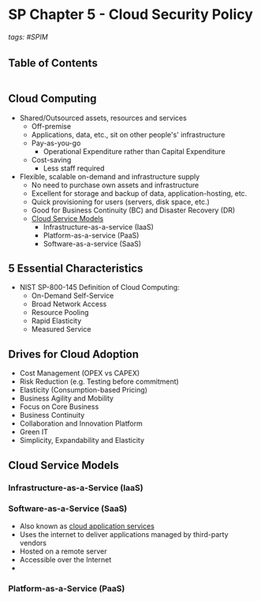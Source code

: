 # SP Chapter 5 - Cloud Security Policy

###### tags: #SPIM 

## Table of Contents
```toc
```

## Cloud Computing
- Shared/Outsourced assets, resources and services
	- Off-premise
	- Applications, data, etc., sit on other people's' infrastructure
	- Pay-as-you-go
		- Operational Expenditure rather than Capital Expenditure
	- Cost-saving
		- Less staff required
- Flexible, scalable on-demand and infrastructure supply
	- No need to purchase own assets and infrastructure
	- Excellent for storage and backup of data, application-hosting, etc.
	- Quick provisioning for users (servers, disk space, etc.)
	- Good for Business Continuity (BC) and Disaster Recovery (DR)
	- <u>Cloud Service Models</u>
		- Infrastructure-as-a-service (IaaS)
		- Platform-as-a-service (PaaS)
		- Software-as-a-service (SaaS)

## 5 Essential Characteristics
- NIST SP-800-145 Definition of Cloud Computing:
	- On-Demand Self-Service
	- Broad Network Access
	- Resource Pooling
	- Rapid Elasticity
	- Measured Service

## Drives for Cloud Adoption
- Cost Management (OPEX vs CAPEX)
- Risk Reduction (e.g. Testing before commitment)
- Elasticity (Consumption-based Pricing)
- Business Agility and Mobility
- Focus on Core Business
- Business Continuity
- Collaboration and Innovation Platform
- Green IT
- Simplicity, Expandability and Elasticity

## Cloud Service Models
### Infrastructure-as-a-Service (IaaS)


### Software-as-a-Service (SaaS)
- Also known as <u>cloud application services</u>
- Uses the internet to deliver applications managed by third-party vendors
- Hosted on a remote server
- Accessible over the Internet
- 

### Platform-as-a-Service (PaaS)
